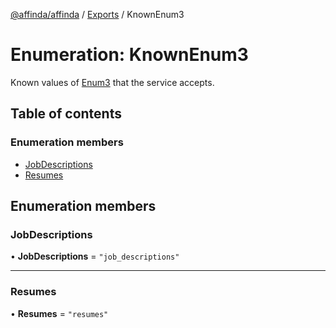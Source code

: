 [@affinda/affinda](../README.md) / [Exports](../modules.md) / KnownEnum3

# Enumeration: KnownEnum3

Known values of [Enum3](../modules.md#enum3) that the service accepts.

## Table of contents

### Enumeration members

- [JobDescriptions](KnownEnum3.md#jobdescriptions)
- [Resumes](KnownEnum3.md#resumes)

## Enumeration members

### JobDescriptions

• **JobDescriptions** = `"job_descriptions"`

___

### Resumes

• **Resumes** = `"resumes"`
